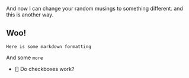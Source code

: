 And now I can change your random musings to something different.
and this is another way.

## Woo!

```
Here is some markdown formatting
```

And some `more`

 - [] Do checkboxes work?

